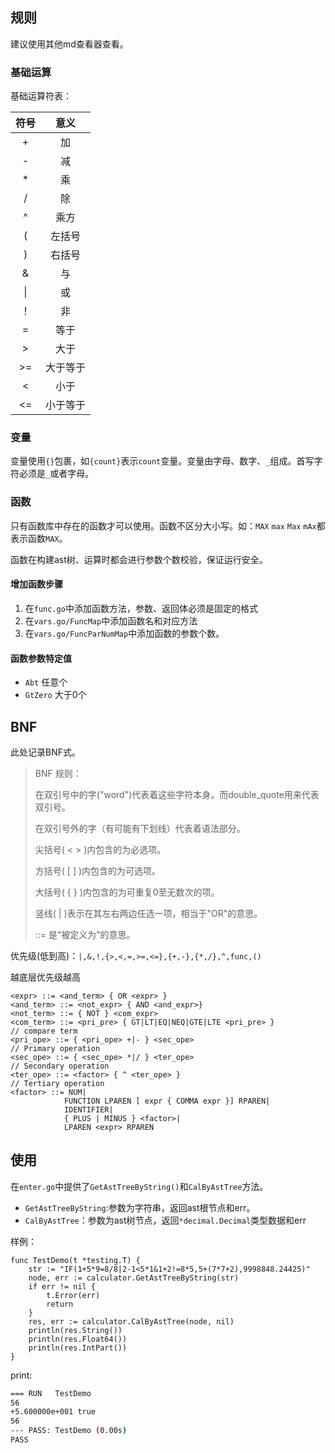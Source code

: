## **规则**
建议使用其他md查看器查看。

### **基础运算**

基础运算符表：

| 符号 |   意义   |
| :--: | :------: |
|  +   |    加    |
|  -   |    减    |
|  *   |    乘    |
|  /   |    除    |
| ^ | 乘方 |
|  (   |  左括号  |
|  )  |  右括号  |
|  &   |    与    |
|  \|  |    或    |
|  ！  |    非    |
|  =   |   等于   |
|  >   |   大于   |
|  >=  | 大于等于 |
|  <   |   小于   |
|  <=  | 小于等于 |



### **变量**

变量使用`{}`包裹，如`{count}`表示`count`变量。变量由字母、数字、`_`组成。首写字符必须是`_`或者字母。

### **函数**

只有函数库中存在的函数才可以使用。函数不区分大小写。如：`MAX` `max` `Max` `mAx`都表示函数`MAX`。

函数在构建ast树、运算时都会进行参数个数校验，保证运行安全。

#### **增加函数步骤**

1. 在`func.go`中添加函数方法，参数、返回体必须是固定的格式
2. 在`vars.go/FuncMap`中添加函数名和对应方法
3. 在`vars.go/FuncParNumMap`中添加函数的参数个数。

#### **函数参数特定值**

- `Abt` 任意个
- `GtZero` 大于0个

## **BNF**

此处记录BNF式。

> BNF 规则：
>
> 在双引号中的字("word")代表着这些字符本身。而double_quote用来代表双引号。
>
> 在双引号外的字（有可能有下划线）代表着语法部分。
>
> 尖括号( < > )内包含的为必选项。
>
> 方括号( [ ] )内包含的为可选项。
>
> 大括号( { } )内包含的为可重复0至无数次的项。
>
> 竖线( | )表示在其左右两边任选一项，相当于"OR"的意思。
>
> ::= 是“被定义为”的意思。

优先级(低到高)：`|,&,!,{>,<,=,>=,<=},{+,-},{*,/},^,func,()`

越底层优先级越高

```BNF
<expr> ::= <and_term> { OR <expr> }
<and_term> ::= <not_expr> { AND <and_expr>}
<not_term> ::= { NOT } <com_expr>
<com_term> ::= <pri_pre> { GT|LT|EQ|NEQ|GTE|LTE <pri_pre> }                 // compare term
<pri_ope> ::= { <pri_ope> +|- } <sec_ope>                                   // Primary operation
<sec_ope> ::= { <sec_ope> *|/ } <ter_ope>                                   // Secondary operation
<ter_ope> ::= <factor> { ^ <ter_ope> }                                      // Tertiary operation
<factor> ::= NUM|
			FUNCTION LPAREN [ expr { COMMA expr }] RPAREN|
			IDENTIFIER|
			{ PLUS | MINUS } <factor>|
			LPAREN <expr> RPAREN
```

## **使用**

在`enter.go`中提供了`GetAstTreeByString()`和`CalByAstTree`方法。

- `GetAstTreeByString`:参数为字符串，返回ast根节点和err。
- `CalByAstTree`：参数为ast树节点，返回`*decimal.Decimal`类型数据和err

样例：

```golang
func TestDemo(t *testing.T) {
	str := "IF(1+5*9=8/8|2-1<5*1&1+2!=8*5,5+(7*7+2),9998848.24425)"
	node, err := calculator.GetAstTreeByString(str)
	if err != nil {
		t.Error(err)
		return
	}
	res, err := calculator.CalByAstTree(node, nil)
	println(res.String())
	println(res.Float64())
	println(res.IntPart())
}
```

print:

```bash
=== RUN   TestDemo
56
+5.600000e+001 true
56
--- PASS: TestDemo (0.00s)
PASS
```

